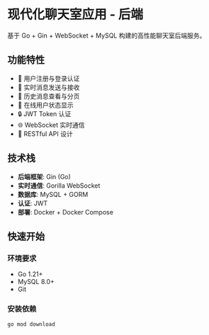 # 现代化聊天室应用 - 后端

基于 Go + Gin + WebSocket + MySQL 构建的高性能聊天室后端服务。

## 功能特性

- 🔐 用户注册与登录认证
- 💬 实时消息发送与接收
- 📜 历史消息查看与分页
- 👥 在线用户状态显示
- 🔒 JWT Token 认证
- 🌐 WebSocket 实时通信
- 📱 RESTful API 设计

## 技术栈

- **后端框架**: Gin (Go)
- **实时通信**: Gorilla WebSocket
- **数据库**: MySQL + GORM
- **认证**: JWT
- **部署**: Docker + Docker Compose

## 快速开始

### 环境要求

- Go 1.21+
- MySQL 8.0+
- Git

### 安装依赖

```bash
go mod download
